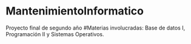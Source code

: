 # MantenimientoInformatico
Proyecto final de segundo año #Materias involucradas: Base de datos I, Programación II y Sistemas Operativos.
